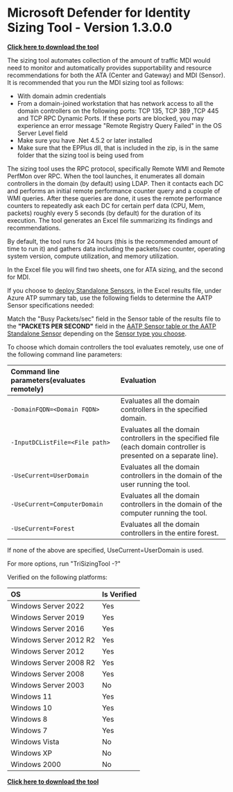 # Microsoft Defender for Identity Sizing Tool - Version 1.3.0.0

[**Click here to download the tool**](https://github.com/microsoft/ATA-AATP-Sizing-Tool/releases)

The sizing tool automates collection of the amount of traffic MDI would need to monitor and automatically provides supportability and resource recommendations for both the ATA (Center and Gateway) and MDI (Sensor).
It is recommended that you run the MDI sizing tool as follows:

- With domain admin credentials
- From a domain-joined workstation that has network access to all the domain controllers on the following ports: TCP 135, TCP 389 ,TCP 445 and TCP RPC Dynamic Ports. If these ports are blocked, you may experience an error message "Remote Registry Query Failed" in the OS Server Level field
- Make sure you have .Net 4.5.2 or later installed 
- Make sure that the EPPlus dll, that is included in the zip, is in the same folder that the sizing tool is being used from

The sizing tool uses the RPC protocol, specifically Remote WMI and Remote PerfMon over RPC.  When the tool launches, it enumerates all domain controllers in the domain (by default) using LDAP.  Then it contacts each DC and performs an initial remote performance counter query and a couple of WMI queries.  After these queries are done, it uses the remote performance counters to repeatedly ask each DC for certain perf data (CPU, Mem, packets) roughly every 5 seconds (by default) for the duration of its execution. The tool generates an Excel file summarizing its findings and recommendations.

By default, the tool runs for 24 hours (this is the recommended amount of time to run it) and gathers data including the packets/sec counter, operating system version, compute utilization, and memory utilization.

In the Excel file you will find two sheets, one for ATA sizing, and the second for MDI.

If you choose to [deploy Standalone Sensors](https://docs.microsoft.com/en-us/azure-advanced-threat-protection/atp-capacity-planning#azure-atp-sensor-and-standalone-sensor-sizing-a-namesizinga), in the Excel results file, under Azure ATP summary tab, use the following fields to determine the AATP Sensor specifications needed: 

Match the "Busy Packets/sec" field in the Sensor table of the results file to the **"PACKETS PER SECOND"** field in the [AATP Sensor table or the AATP Standalone Sensor](https://docs.microsoft.com/en-us/azure-advanced-threat-protection/atp-capacity-planning#azure-atp-sensor-and-standalone-sensor-sizing-a-namesizinga) depending on the [Sensor type you choose](https://docs.microsoft.com/en-us/azure-advanced-threat-protection/atp-capacity-planning#choosing-the-right-sensor-type-for-your-deployment). 

To choose which domain controllers the tool evaluates remotely, use one of the following command line parameters:

| Command line parameters(evaluates remotely) | Evaluation |
| :------------------------------------------ | :----------- |
| `-DomainFQDN=<Domain FQDN>` | Evaluates all the domain controllers in the specified domain. |
| `-InputDCListFile=<File path>` |Evaluates all the domain controllers in the specified file (each domain controller is presented on a separate line). |
| `-UseCurrent=UserDomain` | Evaluates all the domain controllers in the domain of the user running the tool. |
| `-UseCurrent=ComputerDomain` | Evaluates all the domain controllers in the domain of the computer running the tool.|
| `-UseCurrent=Forest` | Evaluates all the domain controllers in the entire forest. |

If none of the above are specified, UseCurrent=UserDomain is used.

For more options, run "TriSizingTool -?"

Verified on the following platforms:

| OS  | Is Verified |
| :------------- | :------------- |
| Windows Server 2022     | Yes |
| Windows Server 2019     | Yes |
| Windows Server 2016     | Yes |
| Windows Server 2012 R2  | Yes |
| Windows Server 2012     | Yes |
| Windows Server 2008 R2  | Yes |
| Windows Server 2008     | Yes |
| Windows Server 2003     | No  |
| Windows 11    | Yes |
| Windows 10    | Yes |
| Windows 8     | Yes |
| Windows 7     | Yes |
| Windows Vista | No  |
| Windows XP    | No  |
| Windows 2000  | No  |

[**Click here to download the tool**](https://github.com/microsoft/ATA-AATP-Sizing-Tool/releases)
